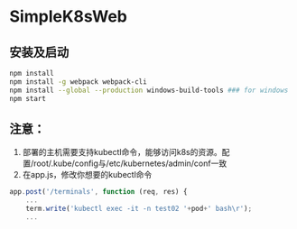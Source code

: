 # SimpleK8sWeb

## 安装及启动

```sh
npm install
npm install -g webpack webpack-cli
npm install --global --production windows-build-tools ### for windows
npm start
```


## 注意：

1. 部署的主机需要支持kubectl命令，能够访问k8s的资源。配置/root/.kube/config与/etc/kubernetes/admin/conf一致
2. 在app.js，修改你想要的kubectl命令
```js
app.post('/terminals', function (req, res) {
    ...
    term.write('kubectl exec -it -n test02 '+pod+' bash\r');
    ...
```